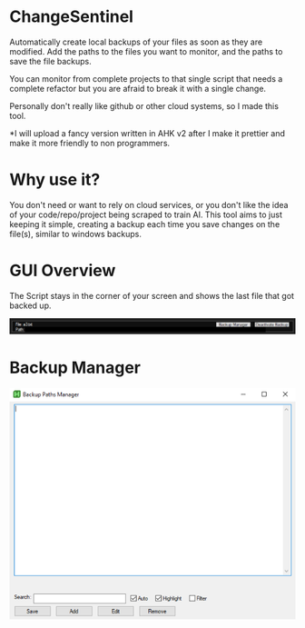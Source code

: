 # ChangeSentinel

Automatically create local backups of your files as soon as they are modified.
Add the paths to the files you want to monitor, and the paths to save the file backups.

You can monitor from complete projects to that single script that needs a complete refactor but you are afraid to break it with a single change.

Personally don't really like github or other cloud systems, so I made this tool.

*I will upload a fancy version written in AHK v2 after I make it prettier and make it more friendly to non programmers.

# Why use it?

You don't need or want to rely on cloud services, or you don't like the idea of your code/repo/project being scraped to train AI.
This tool aims to just keeping it simple, creating a backup each time you save changes on the file(s), similar to windows backups.

# GUI Overview

The Script stays in the corner of your screen and shows the last file that got backed up.

![](https://github.com/CrisDxyz/ChangeSentinel/blob/main/img/gui%20overview%20beta%20change%20sentinel.png)

# Backup Manager

![](https://github.com/CrisDxyz/ChangeSentinel/blob/main/img/backup%20manager%20beta.png)
